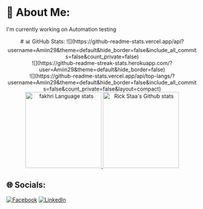 # 💫 About Me:
I'm currently working on Automation testing
<div align="center">
  # 📊 GitHub Stats:
![](https://github-readme-stats.vercel.app/api?username=Amiin29&theme=default&hide_border=false&include_all_commits=false&count_private=false)<br/>
![](https://github-readme-streak-stats.herokuapp.com/?user=Amiin29&theme=default&hide_border=false)<br/>
![](https://github-readme-stats.vercel.app/api/top-langs/?username=Amiin29&theme=default&hide_border=false&include_all_commits=false&count_private=false&layout=compact)
<a href="https://github.com/anuraghazra/github-readme-stats#gh-light-mode-only">
<img height=200 src="https://github-readme-stats-git-masterrstaa-rickstaa.vercel.app/api/top-langs/?username=kchaou-fakhri&layout=compact&langs_count=10&hide_border=true&role=owner,collaborator&theme=default#gh-light-mode-only" alt="fakhri Language stats" />
</a>
<a href="https://github.com/anuraghazra/github-readme-stats#gh-light-mode-only">
<img height=200 src="https://github-readme-stats-git-masterrstaa-rickstaa.vercel.app/api?username=kchaou-fakhri&show_icons=true&count_private=true&line_height=28&hide_border=true&card_width=450&include_all_commits=true&role=owner,collaborator&exclude_repo=github-readme-stats&theme=default#gh-light-mode-only" alt="Rick Staa's Github stats" />
</a>
</div>

## 🌐 Socials:
[![Facebook](https://img.shields.io/badge/Facebook-%231877F2.svg?logo=Facebook&logoColor=white)](https://www.facebook.com/profile.php?id=100004177723902) [![LinkedIn](https://img.shields.io/badge/LinkedIn-%230077B5.svg?logo=linkedin&logoColor=white)](https://www.linkedin.com/in/amin-miladi/) 


